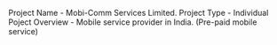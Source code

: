 Project Name - Mobi-Comm Services Limited.
Project Type - Individual
Poject Overview - Mobile service provider in India. (Pre-paid mobile service)
